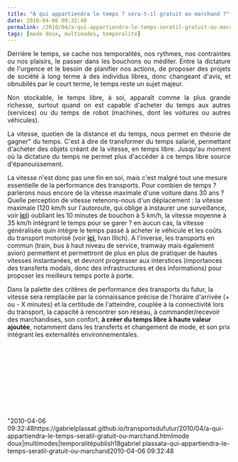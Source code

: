 ```yaml
---
title: "A qui appartiendra le temps ? sera-t-il gratuit ou marchand ?"
date: 2010-04-06 09:32:48
permalink: /2010/04/a-qui-appartiendra-le-temps-seratil-gratuit-ou-marchand.html
tags: [mode doux, multimodes, temporalité]
---
```


<p style="TEXT-ALIGN: justify">Derrière le temps, se cache nos temporalités, nos rythmes, nos contraintes ou nos plaisirs, le passer dans les bouchons ou méditer. Entre la dictature de l'urgence et le besoin de planifier nos actions, de proposer des projets de société à long terme à des individus libres, donc changeant d'avis, et obnubilés par le court terme, le temps reste un sujet majeur.</p> <p style="TEXT-ALIGN: justify">Non stockable, le temps libre, à soi, apparaît comme la plus grande richesse, surtout quand on est capable d'acheter du temps aux autres (services) ou du temps de robot (machines, dont les voitures ou autres véhicules).</p> <p style="TEXT-ALIGN: justify">La vitesse, quotien de la distance et du temps, nous permet en théorie de gagner" du temps. C'est à dire de transformer du temps salarié, permettant d'acheter des objets créant de la vitesse, en temps libre. Jusqu'au moment où la dictature du temps ne permet plus d'accéder à ce temps libre source d'épanouissement.</p> <p style=""TEXT-ALIGN: justify""> </p>  <!--more-->  <p style=""TEXT-ALIGN: justify"">La vitesse n'est donc pas une fin en soi, mais c'est malgré tout une mesure essentielle de la performance des transports. Pour combien de temps ? parlerons nous encore de la vitesse maximale d'une voiture dans 30 ans ? Quelle perception de vitesse retenons-nous d'un déplacement : la vitesse maximale (120 km/h sur l'autoroute, qui oblige à instaurer une surveillance, voir <strong><span style=""text-decoration: underline><a href="https://gabrielplassat.github.io/transportsdufutur/2010/03/apres-la-surveillance-la-sousveillance.html"" target=""_blank"">ici</a></span></strong>) oubliant les 10 minutes de bouchon à 5 km/h, la vitesse moyenne à 35 km/h intégrant le temps pour se garer ? en aucun cas, la vitesse généralisée quin intègre le temps passé à acheter le véhicule et les coûts du transport motorisé (voir <strong><span style=""text-decoration: underline><a href=""http://fr.wikipedia.org/wiki/Ivan_Illich"" target=""_blank"">ici</a></span></strong>, Ivan Illich). A l'inverse, les transports en commun (train, bus à haut niveau de service, tramway mais également avion) permettent et permettront de plus en plus de pratiquer de hautes vitesses instantanées, et devront progresser aux interstices (importances des transferts modals, donc des infrastructures et des informations) pour proposer les meilleurs temps porte à porte.</p> <p style=""TEXT-ALIGN: justify"">Dans la palette des critères de performance des transports du futur, la vitesse sera remplacée par la connaissance précise de l'horaire d'arrivée (+ ou - X minutes) et la certitude de l'atteindre, couplée à la connectivité lors du transport, la capacité à rencontrer son réseau, à commander/recevoir des marchandises, son confort, <strong>à créer du temps libre à haute valeur ajoutée</strong>, notamment dans les transferts et changement de mode, et son prix intégrant les externalités environnementales.</p> <p style=""text-align: center""><iframe frameborder=""no"" framespacing=""0"" height=""265"" scrolling=""no"" src=""http://videos.publicsenat.fr/vodiFrame.php?idE=64523"" valign=""top"" width=""424"">    </iframe></p>"2010-04-06 09:32:48https://gabrielplassat.github.io/transportsdufutur/2010/04/a-qui-appartiendra-le-temps-seratil-gratuit-ou-marchand.htmlmode doux|multimodes|temporalitépublish18gabriel plassata-qui-appartiendra-le-temps-seratil-gratuit-ou-marchand2010-04-06 09:32:48

